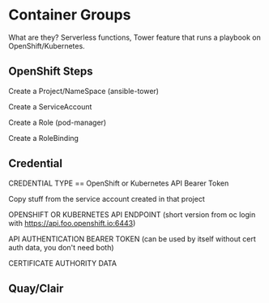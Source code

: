 # Container Groups

What are they? 
Serverless functions, Tower feature that runs a playbook on OpenShift/Kubernetes.

## OpenShift Steps

Create a Project/NameSpace (ansible-tower)

Create a ServiceAccount

Create a Role (pod-manager)

Create a RoleBinding

## Credential

CREDENTIAL TYPE == OpenShift or Kubernetes API Bearer Token

Copy stuff from the service account created in that project

OPENSHIFT OR KUBERNETES API ENDPOINT (short version from oc login with https://api.foo.openshift.io:6443)

API AUTHENTICATION BEARER TOKEN (can be used by itself without cert auth data, you don't need both)

CERTIFICATE AUTHORITY DATA

## Quay/Clair









